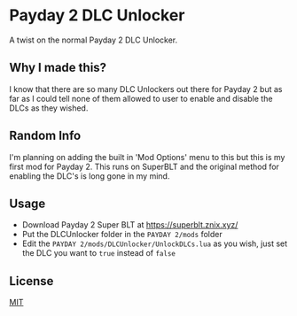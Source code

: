 # Payday 2 DLC Unlocker
A twist on the normal Payday 2 DLC Unlocker.

## Why I made this?
I know that there are so many DLC Unlockers out there for Payday 2 but as far as I could tell none of them allowed to user to enable and disable the DLCs as they wished.

## Random Info
I'm planning on adding the built in 'Mod Options' menu to this but this is my first mod for Payday 2. This runs on SuperBLT and the original method for enabling the DLC's is long gone in my mind.

## Usage
- Download Payday 2 Super BLT at https://superblt.znix.xyz/
- Put the DLCUnlocker folder in the ``PAYDAY 2/mods`` folder
- Edit the ``PAYDAY 2/mods/DLCUnlocker/UnlockDLCs.lua`` as you wish, just set the DLC you want to ``true`` instead of ``false``

## License
[MIT](https://choosealicense.com/licenses/mit/)
